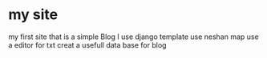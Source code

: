 # my site
 my first site that is a simple Blog 
 I use django template 
 use neshan map 
 use a editor for txt 
 creat a usefull data base for blog 
 
 
